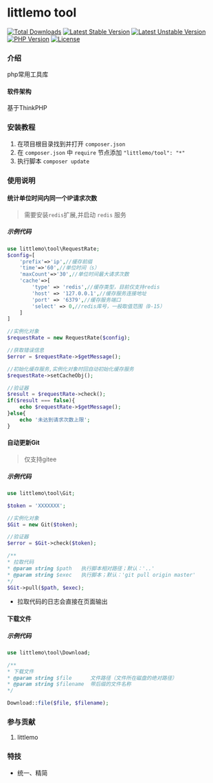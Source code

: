 
littlemo tool
===============

[![Total Downloads](https://poser.pugx.org/littlemo/tool/downloads)](https://packagist.org/packages/littlemo/tool)
[![Latest Stable Version](https://poser.pugx.org/littlemo/tool/v/stable)](https://packagist.org/packages/littlemo/tool)
[![Latest Unstable Version](https://poser.pugx.org/littlemo/tool/v/unstable)](https://packagist.org/packages/littlemo/tool)
[![PHP Version](https://img.shields.io/badge/php-%3E%3D7.2-8892BF.svg)](http://www.php.net/)
[![License](https://poser.pugx.org/littlemo/tool/license)](https://packagist.org/packages/littlemo/tool)

### 介绍
php常用工具库

#### 软件架构
基于ThinkPHP


### 安装教程

1.  在项目根目录找到并打开 `composer.json` 
2.  在 `composer.json` 中 `require` 节点添加 `"littlemo/tool": "*"`
3.  执行脚本 `composer update` 

### 使用说明

#### 统计单位时间内同一个IP请求次数

>需要安装`redis`扩展,并启动 `redis` 服务

##### 示例代码


```php
use littlemo\tool\RequestRate;
$config=[
    'prefix'=>'ip',//缓存前缀
    'time'=>'60',//单位时间（s）
    'maxCount'=>'30',//单位时间最大请求次数
    'cache'=>[
        'type' => 'redis',//缓存类型，目前仅支持redis
        'host' => '127.0.0.1',//缓存服务连接地址
        'port' => '6379',//缓存服务端口
        'select' => 0,//redis库号，一般取值范围（0-15）
    ]
]

//实例化对象
$requestRate = new RequestRate($config);

//获取错误信息
$error = $requestRate->$getMessage();

//初始化缓存服务,实例化对象时回自动初始化缓存服务
$requestRate->setCacheObj();

//验证器
$result = $requestRate->check();
if($result === false){
    echo $requestRate->$getMessage();
}else{
    echo '未达到请求次数上限';
}

```

#### 自动更新Git

> 仅支持gitee

##### 示例代码


```php
use littlemo\tool\Git;

$token = 'XXXXXXX';

//实例化对象
$Git = new Git($token);

//验证器
$error = $Git->check($token);

/**
* 拉取代码
* @param string $path   执行脚本相对路径；默认：'..'
* @param string $exec   执行脚本；默认：'git pull origin master'
*/
$Git->pull($path, $exec);

```
- 拉取代码的日志会直接在页面输出

#### 下载文件

##### 示例代码


```php
use littlemo\tool\Download;

/**
* 下载文件
* @param string $file      文件路径（文件所在磁盘的绝对路径）
* @param string $filename  带后缀的文件名称
*/

Download::file($file, $filename);

```



### 参与贡献

1.  littlemo


### 特技

- 统一、精简
